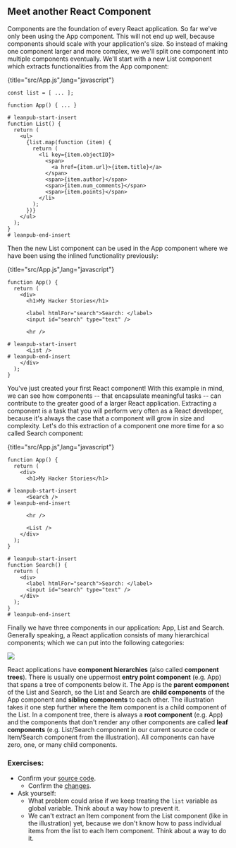 ## Meet another React Component

Components are the foundation of every React application. So far we've only been using the App component. This will not end up well, because components should scale with your application's size. So instead of making one component larger and more complex, we we'll split one component into multiple components eventually. We'll start with a new List component which extracts functionalities from the App component:

{title="src/App.js",lang="javascript"}
~~~~~~~
const list = [ ... ];

function App() { ... }

# leanpub-start-insert
function List() {
  return (
    <ul>
      {list.map(function (item) {
        return (
          <li key={item.objectID}>
            <span>
              <a href={item.url}>{item.title}</a>
            </span>
            <span>{item.author}</span>
            <span>{item.num_comments}</span>
            <span>{item.points}</span>
          </li>
        );
      })}
    </ul>
  );
}
# leanpub-end-insert
~~~~~~~

Then the new List component can be used in the App component where we have been using the inlined functionality previously:

{title="src/App.js",lang="javascript"}
~~~~~~~
function App() {
  return (
    <div>
      <h1>My Hacker Stories</h1>

      <label htmlFor="search">Search: </label>
      <input id="search" type="text" />

      <hr />

# leanpub-start-insert
      <List />
# leanpub-end-insert
    </div>
  );
}
~~~~~~~

You've just created your first React component! With this example in mind, we can see how components -- that encapsulate meaningful tasks -- can contribute to the greater good of a larger React application. Extracting a component is a task that you will perform very often as a React developer, because it's always the case that a component will grow in size and complexity. Let's do this extraction of a component one more time for a so called Search component:

{title="src/App.js",lang="javascript"}
~~~~~~~
function App() {
  return (
    <div>
      <h1>My Hacker Stories</h1>

# leanpub-start-insert
      <Search />
# leanpub-end-insert

      <hr />

      <List />
    </div>
  );
}

# leanpub-start-insert
function Search() {
  return (
    <div>
      <label htmlFor="search">Search: </label>
      <input id="search" type="text" />
    </div>
  );
}
# leanpub-end-insert
~~~~~~~

Finally we have three components in our application: App, List and Search. Generally speaking, a React application consists of many hierarchical components; which we can put into the following categories:

![](images/component-tree.png)

React applications have **component hierarchies** (also called **component trees**). There is usually one uppermost **entry point component** (e.g. App) that spans a tree of components below it. The App is the **parent component** of the List and Search, so the List and Search are **child components** of the App component and **sibling components** to each other. The illustration takes it one step further where the Item component is a child component of the List. In a component tree, there is always a **root component** (e.g. App) and the components that don't render any other components are called **leaf components** (e.g. List/Search component in our current source code or Item/Search component from the illustration). All components can have zero, one, or many child components.

### Exercises:

* Confirm your [source code](https://codesandbox.io/s/github/the-road-to-learn-react/hacker-stories/tree/2021/Meet-another-React-Component).
  * Confirm the [changes](https://github.com/the-road-to-learn-react/hacker-stories/compare/2021/Lists-in-React...2021/Meet-another-React-Component).
* Ask yourself:
  * What problem could arise if we keep treating the `list` variable as global variable. Think about a way how to prevent it.
  * We can't extract an Item component from the List component (like in the illustration) yet, because we don't know how to pass individual items from the list to each Item component. Think about a way to do it.
